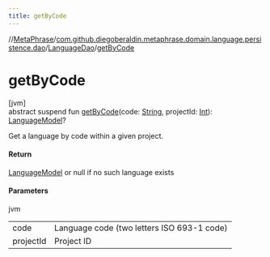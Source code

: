 ```yaml
---
title: getByCode
---
```

//[MetaPhrase](../../../index.html)/[com.github.diegoberaldin.metaphrase.domain.language.persistence.dao](../index.html)/[LanguageDao](index.html)/[getByCode](get-by-code.html)



# getByCode



[jvm]\
abstract suspend fun [getByCode](get-by-code.html)(code: [String](https://kotlinlang.org/api/latest/jvm/stdlib/kotlin/-string/index.html), projectId: [Int](https://kotlinlang.org/api/latest/jvm/stdlib/kotlin/-int/index.html)): [LanguageModel](../../com.github.diegoberaldin.metaphrase.domain.language.data/-language-model/index.html)?



Get a language by code within a given project.



#### Return



[LanguageModel](../../com.github.diegoberaldin.metaphrase.domain.language.data/-language-model/index.html) or null if no such language exists



#### Parameters


jvm

| | |
|---|---|
| code | Language code (two letters ISO 693-1 code) |
| projectId | Project ID |





